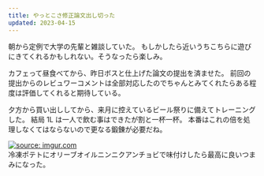 ```yaml
---
title: やっとこさ修正論文出し切った
updated: 2023-04-15
---
```


朝から定例で大学の先輩と雑談していた。
もしかしたら近いうちこちらに遊びにきてくれるかもしれない。そうなったら楽しみ。

カフェって昼食べてから、昨日ボスと仕上げた論文の提出を済ませた。
前回の提出からのレビュワーコメントは全部対応したのでちゃんとみてくれたらある程度は評価してくれると期待している。

夕方から買い出ししてから、来月に控えているビール祭りに備えてトレーニングした。
結局 1L は一人で飲む事はできたが割と一杯一杯。
本番はこれの倍を処理しなくてはならないので更なる鍛錬が必要だね。

<a href="https://imgur.com/qJshoTj"><img src="https://i.imgur.com/qJshoTj.jpg" title="source: imgur.com" /></a>  
冷凍ポテトにオリーブオイルニンニクアンチョビで味付けしたら最高に良いつまみになった。
